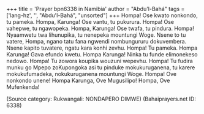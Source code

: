+++
title = 'Prayer bpn6338 in Namibia'
author = "Abdu'l-Bahá"
tags = ['lang-hz', '', "Abdu'l-Bahá", "unsorted"]
+++
Hompa! Ose kwato nonkondo, tu pameka. Hompa, Karunga! Ose vantu, tu pukurura. Hompa! Ose vahepwe, tu ngawopeka. Hompa, Karunga! Ose twafa, tu pindura. Hompa! Nyaamwetu twa lihunupika, tu nenepeka mountungi Woge. Nsene to tu vatere, Hompa, ngano tatu fana ngwendi nombungururu dokuvembera. Nsene kapito tuvatere, ngatu kara konhi zevhu. Hompa! Tu pameka. Hompa Karunga! Gava efundo kwetu. Hompa Karunga! Ninka tu funde elimonekeso nedowo. Hompa! Tu zowora koupika wouzuni wepevhu. Hompa! Tu fudira munku go Mpepo zoKupongoka asi tu pinduke mokukuruganena, tu karere mokukufumadeka, nokukuruganena mountungi Woge. Hompa! Ove nonkondo unene! Hompa Karunga, Ove Mugusilipo! Hompa, Ove Mufenkenda!

(Source category: Rukwangali: NONDAPERO DIMWE)
(Bahaiprayers.net ID: 6338)
